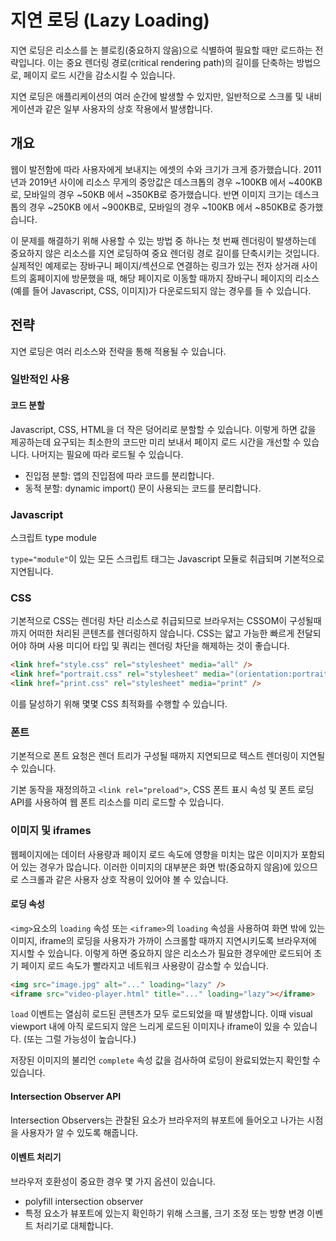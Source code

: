 # 지연 로딩 (Lazy Loading)

지연 로딩은 리소스를 논 블로킹(중요하지 않음)으로 식별하여 필요할 때만 로드하는 전략입니다. 이는 중요 렌더링 경로(critical rendering path)의 길이를 단축하는 방법으로, 페이지 로드 시간을 감소시킬 수 있습니다.

지연 로딩은 애플리케이션의 여러 순간에 발생할 수 있지만, 일반적으로 스크롤 및 내비게이션과 같은 일부 사용자의 상호 작용에서 발생합니다.

## 개요

웹이 발전함에 따라 사용자에게 보내지는 에셋의 수와 크기가 크게 증가했습니다. 2011년과 2019년 사이에 리소스 무게의 중앙값은 데스크톱의 경우 ~100KB 에서 ~400KB로, 모바일의 경우 ~50KB 에서 ~350KB로 증가했습니다. 반면 이미지 크기는 데스크톱의 경우 ~250KB 에서 ~900KB로, 모바일의 경우 ~100KB 에서 ~850KB로 증가했습니다.

이 문제를 해결하기 위해 사용할 수 있는 방법 중 하나는 첫 번째 렌더링이 발생하는데 중요하지 않은 리소스를 지연 로딩하여 중요 렌더링 경로 길이를 단축시키는 것입니다. 실제적인 예제로는 장바구니 페이지/섹션으로 연결하는 링크가 있는 전자 상거래 사이트의 홈페이지에 방문했을 때, 해당 페이지로 이동할 때까지 장바구니 페이지의 리소스(예를 들어 Javascript, CSS, 이미지)가 다운로드되지 않는 경우를 들 수 있습니다.

## 전략

지연 로딩은 여러 리소스와 전략을 통해 적용될 수 있습니다.

### 일반적인 사용

#### 코드 분할

Javascript, CSS, HTML을 더 작은 덩어리로 분할할 수 있습니다. 이렇게 하면 값을 제공하는데 요구되는 최소한의 코드만 미리 보내서 페이지 로드 시간을 개선할 수 있습니다. 나머지는 필요에 따라 로드될 수 있습니다.

- 진입점 분할: 앱의 진입점에 따라 코드를 분리합니다.
- 동적 분할: dynamic import() 문이 사용되는 코드를 분리합니다.

### Javascript

스크립트 type module

`type="module"`이 있는 모든 스크립트 태그는 Javascript 모듈로 취급되며 기본적으로 지연됩니다.

### CSS

기본적으로 CSS는 렌더링 차단 리소스로 취급되므로 브라우저는 CSSOM이 구성될때까지 어떠한 처리된 콘텐츠를 렌더링하지 않습니다. CSS는 얇고 가능한 빠르게 전달되어야 하며 사용 미디어 타입 및 쿼리는 렌더링 차단을 해제하는 것이 좋습니다.

```html
<link href="style.css" rel="stylesheet" media="all" />
<link href="portrait.css" rel="stylesheet" media="(orientation:portrait)" />
<link href="print.css" rel="stylesheet" media="print" />
```

이를 달성하기 위해 몇몇 CSS 최적화를 수행할 수 있습니다.

### 폰트

기본적으로 폰트 요청은 렌더 트리가 구성될 때까지 지연되므로 텍스트 렌더링이 지연될 수 있습니다.

기본 동작을 재정의하고 `<link rel="preload">`, CSS 폰트 표시 속성 및 폰트 로딩 API를 사용하여 웹 폰트 리소스를 미리 로드할 수 있습니다.

### 이미지 및 iframes

웹페이지에는 데이터 사용량과 페이지 로드 속도에 영향을 미치는 많은 이미지가 포함되어 있는 경우가 많습니다. 이러한 이미지의 대부분은 화면 밖(중요하지 않음)에 있으므로 스크롤과 같은 사용자 상호 작용이 있어야 볼 수 있습니다.

#### 로딩 속성

`<img>`요소의 `loading` 속성 또는 `<iframe>`의 `loading` 속성을 사용하여 화면 밖에 있는 이미지, iframe의 로딩을 사용자가 가까이 스크롤할 때까지 지연시키도록 브라우저에 지시할 수 있습니다. 이렇게 하면 중요하지 않은 리소스가 필요한 경우에만 로드되어 초기 페이지 로드 속도가 빨라지고 네트워크 사용량이 감소할 수 있습니다.

```html
<img src="image.jpg" alt="..." loading="lazy" />
<iframe src="video-player.html" title="..." loading="lazy"></iframe>
```

`load` 이벤트는 열심히 로드된 콘텐츠가 모두 로드되었을 때 발생합니다. 이때 visual viewport 내에 아직 로드되지 않은 느리게 로드된 이미지나 iframe이 있을 수 있습니다. (또는 그럴 가능성이 높습니다.)

저장된 이미지의 불리언 `complete` 속성 값을 검사하여 로딩이 완료되었는지 확인할 수 있습니다.

#### Intersection Observer API

Intersection Observers는 관찰된 요소가 브라우저의 뷰포트에 들어오고 나가는 시점을 사용자가 알 수 있도록 해줍니다.

#### 이벤트 처리기

브라우저 호환성이 중요한 경우 몇 가지 옵션이 있습니다.

- polyfill intersection observer
- 특정 요소가 뷰포트에 있는지 확인하기 위해 스크롤, 크기 조정 또는 방향 변경 이벤트 처리기로 대체합니다.